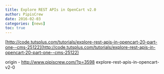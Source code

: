 ```yaml
---
title: Explore REST APIs in OpenCart v2.0
author: PipisCrew
date: 2016-02-03
categories: [news]
toc: true
---
```


[http://code.tutsplus.com/tutorials/explore-rest-apis-in-opencart-20-part-one--cms-25122](http://code.tutsplus.com/tutorials/explore-rest-apis-in-opencart-20-part-one--cms-25122)

origin - http://www.pipiscrew.com/?p=3598 explore-rest-apis-in-opencart-v2-0